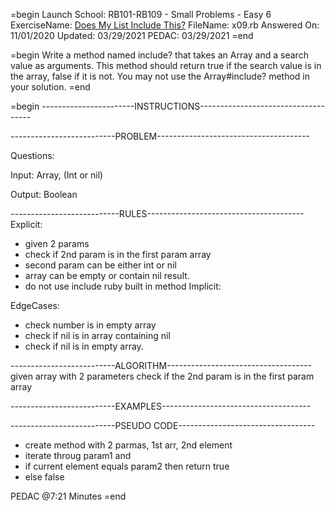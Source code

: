 =begin
Launch School: RB101-RB109 - Small Problems - Easy 6
ExerciseName: [Does My List Include This?](https://launchschool.com/exercises/860cfef1)
FileName: x09.rb
Answered On: 11/01/2020
Updated: 03/29/2021
PEDAC: 03/29/2021 
=end

=begin
  Write a method named include? that takes an Array and a search value as 
  arguments. This method should return true if the search value is in the array, 
  false if it is not. You may not use the Array#include? method in your solution.
=end

=begin
-----------------------INSTRUCTIONS------------------------------------

--------------------------PROBLEM--------------------------------------

Questions:

Input: Array, (Int or nil)

Output: Boolean

---------------------------RULES---------------------------------------
Explicit: 
  - given 2 params
  - check if 2nd param is in the first param array
  - second param can be either int or nil
  - array can be empty or contain nil result.
  - do not use include ruby built in method
Implicit: 

EdgeCases:
  - check number is in empty array
  - check if nil is in array containing nil
  - check if nil is in empty array.


--------------------------ALGORITHM------------------------------------
given array with 2 parameters check if the 2nd param is in the first param array


--------------------------EXAMPLES-------------------------------------



--------------------------PSEUDO CODE----------------------------------
- create method with 2 parmas, 1st arr, 2nd element
- iterate throug param1 and
- if current element equals param2 then return true 
- else false

PEDAC
@7:21 Minutes
=end
